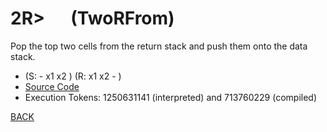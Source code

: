 # 2R&gt; &emsp; (TwoRFrom)
Pop the top two cells from the return stack and push them onto the data stack.
* (S: - x1 x2 )  (R: x1 x2 - )
* [Source Code](../words/core_ext/TwoRFrom.cs)
* Execution Tokens: 1250631141 (interpreted) and 713760229 (compiled)


[BACK](builtins.md#TwoRFrom)
